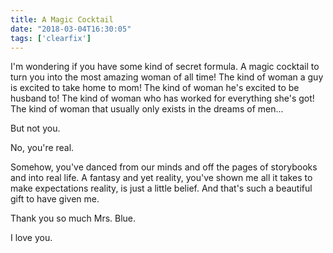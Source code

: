 ```yaml
---
title: A Magic Cocktail
date: "2018-03-04T16:30:05"
tags: ['clearfix']
---
```


I'm wondering if you have some kind of secret formula. A magic cocktail to turn you into the most amazing woman of all time! The kind of woman a guy is excited to take home to mom! The kind of woman he's excited to be husband to! The kind of woman who has worked for everything she's got! The kind of woman that usually only exists in the dreams of men...

But not you.

No, you're real.

Somehow, you've danced from our minds and off the pages of storybooks and into real life. A fantasy and yet reality, you've shown me all it takes to make expectations reality, is just a little belief. And that's such a beautiful gift to have given me.

Thank you so much Mrs. Blue.

I love you.